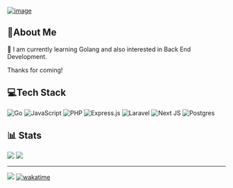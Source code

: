 [![image](https://user-images.githubusercontent.com/61197343/198939123-efd5ea44-2150-48db-8305-b489d25b6519.png)](https://open.spotify.com/track/6ZJ2PCDZVTPB392n3rkKzU?si=7a356acbdfad45d3)


## 💫About Me

📖 I am currently learning Golang and also interested in Back End Development.

Thanks for coming!

## 💻Tech Stack
![Go](https://img.shields.io/badge/go-%2300ADD8.svg?style=for-the-badge&logo=go&logoColor=white) ![JavaScript](https://img.shields.io/badge/javascript-%23323330.svg?style=for-the-badge&logo=javascript&logoColor=%23F7DF1E) ![PHP](https://img.shields.io/badge/php-%23777BB4.svg?style=for-the-badge&logo=php&logoColor=white) ![Express.js](https://img.shields.io/badge/express.js-%23404d59.svg?style=for-the-badge&logo=express&logoColor=%2361DAFB)  ![Laravel](https://img.shields.io/badge/laravel-%23FF2D20.svg?style=for-the-badge&logo=laravel&logoColor=white) ![Next JS](https://img.shields.io/badge/Next-black?style=for-the-badge&logo=next.js&logoColor=white) ![Postgres](https://img.shields.io/badge/postgres-%23316192.svg?style=for-the-badge&logo=postgresql&logoColor=white) 

## 📊 Stats
![](https://github-readme-streak-stats.herokuapp.com/?user=prolifel&theme=graywhite&hide_border=true)
![](https://github-readme-stats.vercel.app/api/top-langs/?username=prolifel&theme=graywhite&hide_border=true&include_all_commits=true&count_private=true&layout=compact)

---
[![](https://visitcount.itsvg.in/api?id=prolifel&icon=1&color=0)](https://visitcount.itsvg.in)
[![wakatime](https://wakatime.com/badge/user/5628aec5-620d-4f0d-85d5-f7b88d8519a0.svg)](https://wakatime.com/@5628aec5-620d-4f0d-85d5-f7b88d8519a0)
